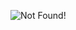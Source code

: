 ![Not Found!](https://github.com/osemrt/CS-Notes/blob/master/some_topics/img/sequential_circuits_02.png?raw=true)
